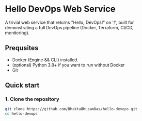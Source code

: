 # Hello DevOps Web Service

A trivial web service that returns "Hello, DevOps!" on '/', built for demonstrating a full DevOps pipeline (Docker, Terraform, CI/CD, monitoring).

## Prequsites

- Docker (Engine && CLI) installed.
- (optional) Python 3.8+ if you want to run without Docker
- Git

## Quick start

### 1. Clone the repository

```bash
git clone https://github.com/BhaktaBhusanDas/hello-devops.git
cd hello-devops
